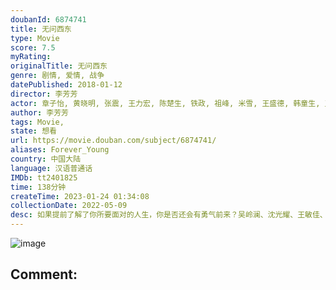 ```yaml
---
doubanId: 6874741
title: 无问西东
type: Movie
score: 7.5
myRating: 
originalTitle: 无问西东
genre: 剧情, 爱情, 战争
datePublished: 2018-01-12
director: 李芳芳
actor: 章子怡, 黄晓明, 张震, 王力宏, 陈楚生, 铁政, 祖峰, 米雪, 王盛德, 韩童生, 王鑫, 郑铮, 章泽天, 黄梦莹, 林美秀, 保罗·菲利普·克拉克, 胡家华, 伊娜, 吴谨言, 纪帅, 王天泽, 伍麟凯, 都星言, 李洪权, 马修·雷·鲁格斯, 石燕京, 谌龙, 宣依, 王宏政
author: 李芳芳
tags: Movie, 
state: 想看
url: https://movie.douban.com/subject/6874741/
aliases: Forever_Young
country: 中国大陆
language: 汉语普通话
IMDb: tt2401825
time: 138分钟
createTime: 2023-01-24 01:34:08
collectionDate: 2022-05-09
desc: 如果提前了解了你所要面对的人生，你是否还会有勇气前来？吴岭澜、沈光耀、王敏佳、陈鹏、张果果，几个年轻人满怀诸多渴望，在四个非同凡响的时空中一路前行。吴岭澜（陈楚生饰），出发时意气风发，却很快在途中...
---
```


![image](p2507572275.jpg)

Comment: 
---

